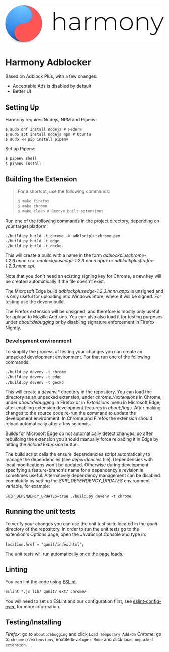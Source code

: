 ![](icons/full/abp-128.png)
# Harmony Adblocker
Based on Adblock Plus, with a few changes:
- Acceptable Ads is disabled by default
- Better UI

Setting Up
---------
Harmony requires Nodejs, NPM and Pipenv:
```shell
$ sudo dnf install nodejs # Fedora
$ sudo apt install nodejs npm # Ubuntu
$ sudo -H pip install pipenv
```
Set up Pipenv:
```
$ pipenv shell
$ pipenv install
```

Building the Extension
---------

> For a shortcut, use the following commands:
> ```shell
> $ make firefox
> $ make chrome
> $ make clean # Remove built extensions
> ```

Run one of the following commands in the project directory, depending on your
target platform:

    ./build.py build -t chrome -k adblockpluschrome.pem
    ./build.py build -t edge
    ./build.py build -t gecko

This will create a build with a name in the form
_adblockpluschrome-1.2.3.nnnn.crx_, _adblockplusedge-1.2.3.nnnn.appx_ or
_adblockplusfirefox-1.2.3.nnnn.xpi_.

Note that you don't need an existing signing key for Chrome, a new key
will be created automatically if the file doesn't exist.

The Microsoft Edge build _adblockplusedge-1.2.3.nnnn.appx_ is unsigned and
is only useful for uploading into Windows Store, where it will be signed. For
testing use the devenv build.

The Firefox extension will be unsigned, and therefore is mostly only useful for
upload to Mozilla Add-ons. You can also also load it for testing purposes under
_about:debugging_ or by disabling signature enforcement in Firefox Nightly.

### Development environment

To simplify the process of testing your changes you can create an unpacked
development environment. For that run one of the following commands:

    ./build.py devenv -t chrome
    ./build.py devenv -t edge
    ./build.py devenv -t gecko

This will create a _devenv.*_ directory in the repository. You can load the
directory as an unpacked extension, under _chrome://extensions_ in Chrome,
under _about:debugging_ in Firefox or in _Extensions_ menu in Microsoft Edge,
after enabling extension development features in _about:flags_.
After making changes to the source code re-run the command to update the
development environment. In Chrome and Firefox the extension should reload
automatically after a few seconds.

Builds for Microsoft Edge do not automatically detect changes, so after
rebuilding the extension you should manually force reloading it in Edge by
hitting the _Reload Extension_ button.

The build script calls the ensure_dependencies script automatically to manage
the dependencies (see _dependencies_ file). Dependencies with local
modifications won't be updated. Otherwise during development specifying a
feature-branch's name for a dependency's revision is sometimes useful.
Alternatively dependency management can be disabled completely by setting the
_SKIP_DEPENDENCY_UPDATES_ environment variable, for example:

    SKIP_DEPENDENCY_UPDATES=true ./build.py devenv -t chrome

Running the unit tests
----------------------

To verify your changes you can use the unit test suite located in the _qunit_
directory of the repository. In order to run the unit tests go to the
extension's Options page, open the JavaScript Console and type in:

    location.href = "qunit/index.html";

The unit tests will run automatically once the page loads.

Linting
-------

You can lint the code using [ESLint](http://eslint.org).

    eslint *.js lib/ qunit/ ext/ chrome/

You will need to set up ESLint and our configuration first, see
[eslint-config-eyeo](https://hg.adblockplus.org/codingtools/file/tip/eslint-config-eyeo)
for more information.

Testing/Installing
-------

*Firefox*: go to `about:debugging` and click `Load Temporary Add-On`
*Chrome*: go to `chrome://extensions`, enable `Developer Mode` and click `Load unpacked extension...`
